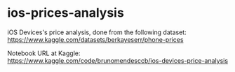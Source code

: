 # ios-prices-analysis

iOS Devices's price analysis, done from the following dataset: https://www.kaggle.com/datasets/berkayeserr/phone-prices

Notebook URL at Kaggle: https://www.kaggle.com/code/brunomendesccb/ios-devices-price-analysis

